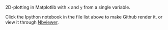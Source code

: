 2D-plotting in Matplotlib with `x` and `y` from a single variable.

Click the Ipython notebook in the file list above to make Github render it, or view it through [Nbviewer][nbw].

[nbw]: http://nbviewer.jupyter.org/github/AllanLRH/matplotlib_plotting_using_a_single_variable/blob/master/matplotlib_plotting_using_a_single_variable.ipynb
